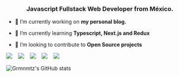 <h3 align="center">Javascript Fullstack Web Developer from México.</h3>

- 🔭 I’m currently working on **my personal blog.**

- 🌱 I’m currently learning **Typescript, Next.js and Redux**

- 👯 I’m looking to contribute to **Open Source projects**

<img src="https://img.shields.io/badge/javascript%20-%23F0DB4F.svg?&style=for-the-badge&logo=javascript&logoColor=white" />&nbsp;&nbsp;&nbsp;
<img src="https://img.shields.io/badge/node.js%20-%233c873a.svg?&style=for-the-badge&logo=node.js&logoColor=white" />&nbsp;&nbsp;&nbsp;
<img src="https://img.shields.io/badge/express%20-%2368a063.svg?&style=for-the-badge&logo=express&logoColor=white" />&nbsp;&nbsp;&nbsp;
<img src="https://img.shields.io/badge/mongodb%20-%234DB33D.svg?&style=for-the-badge&logo=mongodb&logoColor=white" />&nbsp;&nbsp;&nbsp;
<img src="https://img.shields.io/badge/react%20-%2300D9FF.svg?&style=for-the-badge&logo=react&logoColor=white" />&nbsp;&nbsp;&nbsp;

![Grmnmtz's GitHub stats](https://github-readme-stats.vercel.app/api?username=grmnmtz&show_icons=true&theme=tokyonight)





